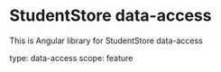# StudentStore data-access

This is Angular library for StudentStore data-access

type: data-access
scope: feature

